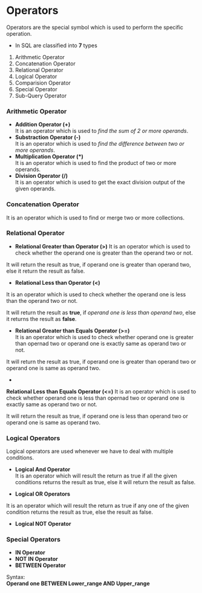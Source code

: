 # Operators


Operators are the special symbol which is used to perform the specific operation.
- In SQL are classified into **7** types
1. Arithmetic Operator
2. Concatenation Operator
3. Relational Operator
4. Logical Operator
5. Comparision Operator
6. Special Operator
7. Sub-Query Operator

### Arithmetic Operator
*  **Addition Operator (+)**  
It is an operator which is used to _find the sum of 2 or more operands_.
* **Substraction Operator (-)**  
It is an operator which is used to _find the difference between two or more operands_.
* **Multiplication Operator (*)**  
It is an operator which is used to find the product of two or more operands.
* **Division Operator (/)**  
It is an operator which is used to get the exact division output of the given operands.
### Concatenation Operator
It is an operator which is used to find or merge two or more collections.

### Relational Operator
* **Relational Greater than Operator (>)**
It is an operator which is used to check whether the operand one is greater than the operand two or not.    

It will return the result as true, if operand one is greater than operand two, else it return the result as false.

* **Relational Less than Operator (<)**

It is an operator which is used to check whether the operand one is less than the operand two or not.

It will return the result as **true**, if _operand one is less than operand two_, else it returns the result as **false**.

* **Relational Greater than Equals Operator (>=)**  
It is an operator which is used to check whether operand one is greater than opernad two or operand one is exactly same as operand two or not.

It will return the result as true, if operand one is greater than operand two or operand one is same as operand two.

* 
**Relational Less than Equals Operator (<=)**
It is an operator which is used to check whether operand one is less than opernad two or operand one is exactly same as operand two or not.

It will return the result as true, if operand one is less than operand two or operand one is same as operand two.

### Logical Operators
Logical operators are used whenever we have to deal with multiple conditions.

* **Logical And Operator**  
It is an operator which will result the return as true if all the given conditions returns the result as true, else it will return the result as false.

* **Logical OR Operators**

It is an operator which will result the return as true if any one of the given condition returns the result as true, else the result as false.
* **Logical NOT Operator**

### Special Operators
* **IN Operator**
* **NOT IN Operator**
* **BETWEEN Operator**


Syntax: <br/> **Operand one BETWEEN Lower_range AND Upper_range** 
